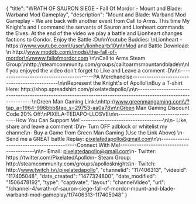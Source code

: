 {
    "title": "WRATH OF SAURON SIEGE - Fall Of Mordor - Mount and Blade: Warband Mod Gameplay",
    "description": "Mount and Blade: Warband Mod Gameplay - We are back with another event from Call to Arms.  This time My Knight's and I command the servants of Sauron and Lionheart commands the Elves.  At the end of the video we play a battle and Lionheart changes factions to Gondor.  Enjoy the Battle :D\n\nYoutube Buddies: \nLionheart - https:\/\/www.youtube.com\/user\/lionheartx10\n\nMod and Battle Download: \n http:\/\/www.moddb.com\/mods\/the-fall-of-mordor\n\nwww.fallofmordor.com \n\nCall to Arms Steam Group:\nhttp:\/\/steamcommunity.com\/groups\/calltoarmsmountandblade\n\nIf you enjoyed the video don't forget to Like and Leave a comment :D\n\n-----------------------------------------PA Merchandise----------------------------------------------\n\nRepresent the Knight's of Apollo!\nBuy a T-shirt Here: http:\/\/shop.spreadshirt.com\/pixelatedapollo\/\n\n---------------------------------------------------------------------------------------------------------------\nGreen Man Gaming Link:\nhttp:\/\/www.greenmangaming.com\/?tap_a=1964-996bbb&tap_s=29753-aa0a78\n\nGreen Man Gaming Discount Code 20% Off:\nPIXELA-TEDAPO-LLOSVE\n\n----------------------------------How You Can Support Me! -----------------------------------\n\n- Like, share and leave a comment :D\n- Turn OFF adblock or whitelist my channel\n- Buy a Game from Green Man Gaming (Use the Link Above) \n- Send me a GREAT battle Replay: pixelatedapollo@gmail.com\n\n------------------------------------------Connect With Me!-----------------------------------------\n\n- Email: pixelatedapollo@gmail.com\n- Twitter: https:\/\/twitter.com\/PixelatedApollo\n- Steam Group:  http:\/\/steamcommunity.com\/groups\/apollosknights\n- Twitch: http:\/\/www.twitch.tv\/pixelatedapollo",
    "channelid": "117406313",
    "videoid": "117405048",
    "date_created": "1477324800",
    "date_modified": "1506478192",
    "type": "captivate",
    "layout": "channelVideo",
    "url": "\/channel-4\/wrath-of-sauron-siege-fall-of-mordor-mount-and-blade-warband-mod-gameplay\/117406313-117405048"
}
